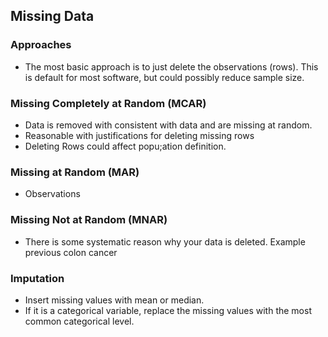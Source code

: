 ## Missing Data

### Approaches
- The most basic approach is to just delete the observations (rows). This is default for most software, but could possibly reduce sample size.


### Missing Completely at Random (MCAR)
+ Data is removed with consistent with data and are missing at random.
+ Reasonable with justifications for deleting missing rows
+ Deleting Rows could affect popu;ation definition.


### Missing at Random (MAR)
+ Observations


### Missing Not at Random (MNAR)
+ There is some systematic reason why your data is deleted. Example previous colon cancer


### Imputation
+ Insert missing values with mean or median. 
+ If it is a categorical variable, replace the missing values with the most common categorical level. 
